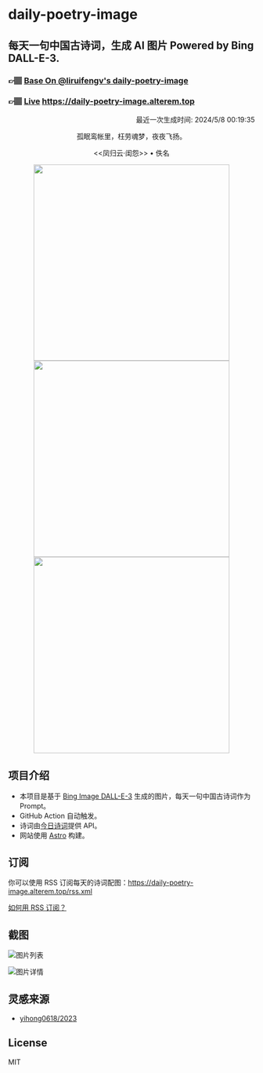 
# daily-poetry-image

## 每天一句中国古诗词，生成 AI 图片 Powered by Bing DALL-E-3.

### 👉🏽 [Base On @liruifengv's daily-poetry-image](https://github.com/liruifengv/daily-poetry-image)

### 👉🏽 [Live](https://daily-poetry-image.alterem.top/) https://daily-poetry-image.alterem.top

<p align="right">
  最近一次生成时间: 2024/5/8 00:19:35
</p>
<p align="center">
孤眠鸾帐里，枉劳魂梦，夜夜飞扬。
</p>
<p align="center">
<<凤归云·闺怨>> • 佚名
</p>
<p align="center">
<img src="https://tse3.mm.bing.net/th/id/OIG1.YgKIzZ0Y5dGMedQJOoOe" height="400" width="400" />
<img src="https://tse3.mm.bing.net/th/id/OIG1.BhVdZW21SWHmRTZ7x2jT" height="400" width="400" />
<img src="https://tse1.mm.bing.net/th/id/OIG1.0xow0Skr06ZF2Ny.ROfr" height="400" width="400" />
</p>

## 项目介绍

-   本项目是基于 [Bing Image DALL-E-3](https://www.bing.com/images/create) 生成的图片，每天一句中国古诗词作为 Prompt。
-   GitHub Action 自动触发。
-   诗词由[今日诗词](https://www.jinrishici.com/)提供 API。
-   网站使用 [Astro](https://astro.build) 构建。

## 订阅

你可以使用 RSS 订阅每天的诗词配图：https://daily-poetry-image.alterem.top/rss.xml

[如何用 RSS 订阅？](https://zhuanlan.zhihu.com/p/55026716)

## 截图

![图片列表](./screenshots/Snipaste_2023-12-28_21-00-26.png)

![图片详情](./screenshots/Snipaste_2023-12-28_21-00-53.png)

## 灵感来源

-   [yihong0618/2023](https://github.com/yihong0618/2023)

## License

MIT
